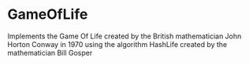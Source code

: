 # GameOfLife
Implements the Game Of Life created  by the British mathematician John Horton Conway in 1970 using the algorithm HashLife created by the mathematician Bill Gosper
